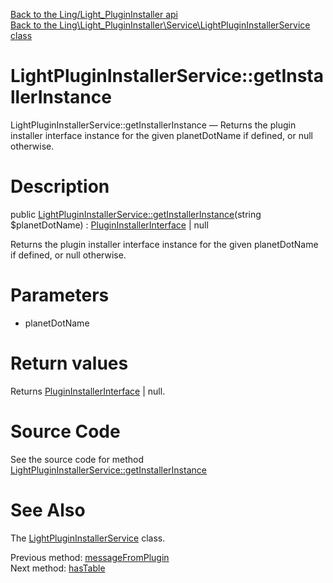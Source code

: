 [Back to the Ling/Light_PluginInstaller api](https://github.com/lingtalfi/Light_PluginInstaller/blob/master/doc/api/Ling/Light_PluginInstaller.md)<br>
[Back to the Ling\Light_PluginInstaller\Service\LightPluginInstallerService class](https://github.com/lingtalfi/Light_PluginInstaller/blob/master/doc/api/Ling/Light_PluginInstaller/Service/LightPluginInstallerService.md)


LightPluginInstallerService::getInstallerInstance
================



LightPluginInstallerService::getInstallerInstance — Returns the plugin installer interface instance for the given planetDotName if defined, or null otherwise.




Description
================


public [LightPluginInstallerService::getInstallerInstance](https://github.com/lingtalfi/Light_PluginInstaller/blob/master/doc/api/Ling/Light_PluginInstaller/Service/LightPluginInstallerService/getInstallerInstance.md)(string $planetDotName) : [PluginInstallerInterface](https://github.com/lingtalfi/Light_PluginInstaller/blob/master/doc/api/Ling/Light_PluginInstaller/PluginInstaller/PluginInstallerInterface.md) | null




Returns the plugin installer interface instance for the given planetDotName if defined, or null otherwise.




Parameters
================


- planetDotName

    


Return values
================

Returns [PluginInstallerInterface](https://github.com/lingtalfi/Light_PluginInstaller/blob/master/doc/api/Ling/Light_PluginInstaller/PluginInstaller/PluginInstallerInterface.md) | null.








Source Code
===========
See the source code for method [LightPluginInstallerService::getInstallerInstance](https://github.com/lingtalfi/Light_PluginInstaller/blob/master/Service/LightPluginInstallerService.php#L418-L436)


See Also
================

The [LightPluginInstallerService](https://github.com/lingtalfi/Light_PluginInstaller/blob/master/doc/api/Ling/Light_PluginInstaller/Service/LightPluginInstallerService.md) class.

Previous method: [messageFromPlugin](https://github.com/lingtalfi/Light_PluginInstaller/blob/master/doc/api/Ling/Light_PluginInstaller/Service/LightPluginInstallerService/messageFromPlugin.md)<br>Next method: [hasTable](https://github.com/lingtalfi/Light_PluginInstaller/blob/master/doc/api/Ling/Light_PluginInstaller/Service/LightPluginInstallerService/hasTable.md)<br>

